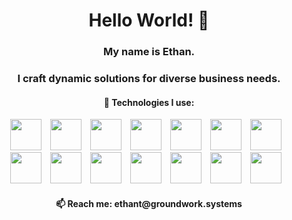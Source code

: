 <h1 align="center">Hello World! 👋</h1> 
<h3 align="center">My name is Ethan.</h3>
<h3 align="center">I craft dynamic solutions for diverse business needs.</h3>
<h4 align="center">💾 Technologies I use:</h4>
<p align="center">
  <img style="margin-right: 10px;" height="50" width="50" src="https://cdn.jsdelivr.net/gh/devicons/devicon/icons/angularjs/angularjs-plain.svg" />
  <img style="margin-right: 10px;" height="50" width="50" src="https://cdn.jsdelivr.net/gh/devicons/devicon/icons/ionic/ionic-original.svg" />
  <img style="margin-right: 10px;" height="50" width="50" src="https://cdn.jsdelivr.net/gh/devicons/devicon/icons/nodejs/nodejs-original.svg" />
  <img style="margin-right: 10px;" height="50" width="50" src="https://cdn.jsdelivr.net/gh/devicons/devicon/icons/csharp/csharp-plain.svg" />
  <img style="margin-right: 10px;" height="50" width="50" src="https://cdn.jsdelivr.net/gh/devicons/devicon/icons/dotnetcore/dotnetcore-original.svg" />
  <img style="margin-right: 10px;" height="50" width="50" src="https://cdn.jsdelivr.net/gh/devicons/devicon/icons/go/go-original-wordmark.svg" />
  <img style="margin-right: 10px;" height="50" width="50" src="https://cdn.jsdelivr.net/gh/devicons/devicon/icons/python/python-plain.svg" />
  <img style="margin-right: 10px;" height="50" width="50" src="https://cdn.jsdelivr.net/gh/devicons/devicon/icons/typescript/typescript-plain.svg" />
  <img style="margin-right: 10px;" height="50" width="50" src="https://cdn.jsdelivr.net/gh/devicons/devicon/icons/javascript/javascript-plain.svg" />
  <img style="margin-right: 10px;" height="50" width="50" src="https://cdn.jsdelivr.net/gh/devicons/devicon/icons/microsoftsqlserver/microsoftsqlserver-plain-wordmark.svg" />
  <img style="margin-right: 10px;" height="50" width="50" src="https://cdn.jsdelivr.net/gh/devicons/devicon/icons/mysql/mysql-plain.svg" />
  <img style="margin-right: 10px;" height="50" width="50" src="https://cdn.jsdelivr.net/gh/devicons/devicon/icons/git/git-plain.svg" />
  <img style="margin-right: 10px;" height="50" width="50" src="https://cdn.jsdelivr.net/gh/devicons/devicon/icons/docker/docker-plain.svg" />
  <img style="margin-right: 10px;" height="50" width="50" src="https://cdn.jsdelivr.net/gh/devicons/devicon/icons/azure/azure-original.svg" />
</p>

<h4 align="center">📫 Reach me: ethant@groundwork.systems</h4>
<!--
<img align="center" src="https://github-readme-stats-git-masterorgs-github-readme-stats-team.vercel.app/api?username=EthanTuning&count_private=true&show_icons=true&theme=dark&include_orgs=true&hide=issues,stars,contribs" />
<img align="center" src="https://github-readme-stats-git-masterorgs-github-readme-stats-team.vercel.app/api/top-langs/?username=EthanTuning&langs_count=6&theme=dark&include_orgs=true" />

